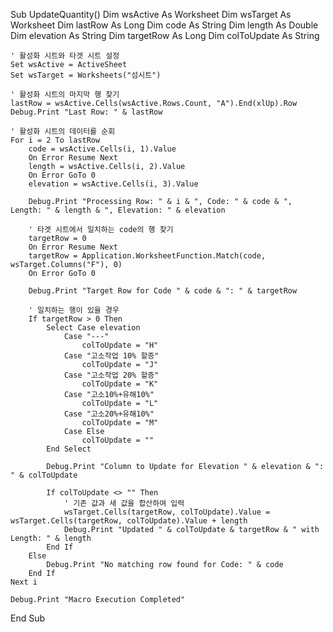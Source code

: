 Sub UpdateQuantity()
    Dim wsActive As Worksheet
    Dim wsTarget As Worksheet
    Dim lastRow As Long
    Dim code As String
    Dim length As Double
    Dim elevation As String
    Dim targetRow As Long
    Dim colToUpdate As String
    
    ' 활성화 시트와 타겟 시트 설정
    Set wsActive = ActiveSheet
    Set wsTarget = Worksheets("섬시트")
    
    ' 활성화 시트의 마지막 행 찾기
    lastRow = wsActive.Cells(wsActive.Rows.Count, "A").End(xlUp).Row
    Debug.Print "Last Row: " & lastRow
    
    ' 활성화 시트의 데이터를 순회
    For i = 2 To lastRow
        code = wsActive.Cells(i, 1).Value
        On Error Resume Next
        length = wsActive.Cells(i, 2).Value
        On Error GoTo 0
        elevation = wsActive.Cells(i, 3).Value
        
        Debug.Print "Processing Row: " & i & ", Code: " & code & ", Length: " & length & ", Elevation: " & elevation
        
        ' 타겟 시트에서 일치하는 code의 행 찾기
        targetRow = 0
        On Error Resume Next
        targetRow = Application.WorksheetFunction.Match(code, wsTarget.Columns("F"), 0)
        On Error GoTo 0
        
        Debug.Print "Target Row for Code " & code & ": " & targetRow
        
        ' 일치하는 행이 있을 경우
        If targetRow > 0 Then
            Select Case elevation
                Case "---"
                    colToUpdate = "H"
                Case "고소작업 10% 할증"
                    colToUpdate = "J"
                Case "고소작업 20% 할증"
                    colToUpdate = "K"
                Case "고소10%+유해10%"
                    colToUpdate = "L"
                Case "고소20%+유해10%"
                    colToUpdate = "M"
                Case Else
                    colToUpdate = ""
            End Select
            
            Debug.Print "Column to Update for Elevation " & elevation & ": " & colToUpdate
            
            If colToUpdate <> "" Then
                ' 기존 값과 새 값을 합산하여 입력
                wsTarget.Cells(targetRow, colToUpdate).Value = wsTarget.Cells(targetRow, colToUpdate).Value + length
                Debug.Print "Updated " & colToUpdate & targetRow & " with Length: " & length
            End If
        Else
            Debug.Print "No matching row found for Code: " & code
        End If
    Next i
    
    Debug.Print "Macro Execution Completed"
End Sub
